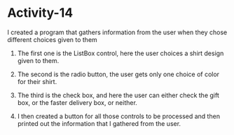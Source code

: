 # Activity-14

I created a program that gathers information from the user when they chose different choices given to them

1. The first one is the ListBox control, here the user choices a shirt design given to them. 

2. The second is the radio button, the user gets only one choice of color for their shirt.

3. The third is the check box, and here the user can either check the gift box, or the faster delivery box, or neither.

4. I then created a button for all those controls to be processed and then printed out the information that I gathered from the user.
